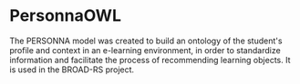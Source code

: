 # PersonnaOWL
The PERSONNA model was created to build an ontology of the student's profile and context in an e-learning environment, in order to standardize information and facilitate the process of recommending learning objects. It is used in the BROAD-RS project.
